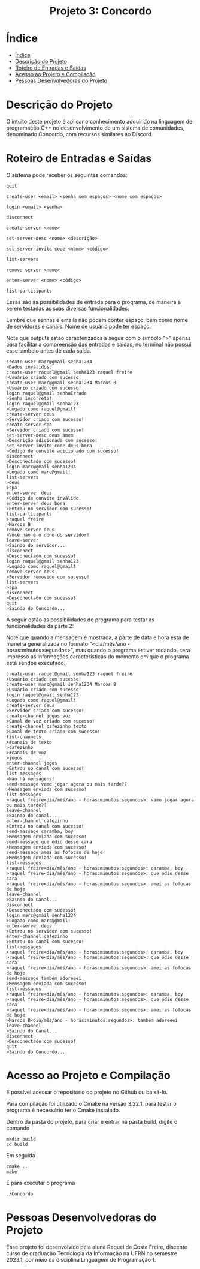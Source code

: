 <h1 align="center"> Projeto 3: Concordo </h1>

# Índice 

* [Índice](#índice)
* [Descrição do Projeto](#descrição-do-projeto)
* [Roteiro de Entradas e Saídas](#roteiro-de-entradas-e-saídas)
* [Acesso ao Projeto e Compilação](#acesso-ao-projeto-e-compilação)
* [Pessoas Desenvolvedoras do Projeto](#pessoas-desenvolvedoras-do-projeto)

# Descrição do Projeto

O intuito deste projeto é aplicar o conhecimento adquirido na linguagem de programação C++ no desenvolvimento de um sistema de comunidades, denominado Concordo, com recursos similares ao Discord.

# Roteiro de Entradas e Saídas

O sistema pode receber os seguintes comandos:

```
quit

create-user <email> <senha_sem_espaços> <nome com espaços>

login <email> <senha>

disconnect

create-server <nome>

set-server-desc <nome> <descrição>

set-server-invite-code <nome> <código>

list-servers 

remove-server <nome>

enter-server <nome> <código>

list-participants

```

Essas são as possibilidades de entrada para o programa, de maneira a serem testadas as suas diversas funcionalidades:

Lembre que senhas e emails não podem conter espaço, bem como nome de servidores e canais. Nome de usuário pode ter espaço.

Note que outputs estão caracterizados a seguir com o símbolo ">" apenas para facilitar a compreensão das entradas e saídas, no terminal não possui esse símbolo antes de cada saída.
```
create-user marc@gmail senha1234 
>Dados inválidos.
create-user raquel@gmail senha123 raquel freire
>Usuário criado com sucesso!
create-user marc@gmail senha1234 Marcos B
>Usuário criado com sucesso!
login raquel@gmail senhaErrada
>Senha incorreta!
login raquel@gmail senha123
>Logado como raquel@gmail!
create-server deus
>Servidor criado com sucesso!
create-server spa
>Servidor criado com sucesso!
set-server-desc deus amem
>Descrição adicionada com sucesso!
set-server-invite-code deus bora
>Código de convite adicionado com sucesso!
disconnect
>Desconectado com sucesso!
login marc@gmail senha1234
>Logado como marc@gmail!
list-servers
>deus
>spa
enter-server deus
>Código de convite inválido!
enter-server deus bora
>Entrou no servidor com sucesso!
list-participants
>raquel freire
>Marcos B
remove-server deus
>Você não é o dono do servidor!
leave-server
>Saindo do servidor...
disconnect
>Desconectado com sucesso!
login raquel@gmail senha123
>Logado como raquel@gmail!
remove-server deus
>Servidor removido com sucesso!
list-servers
>spa
disconnect
>Desconectado com sucesso!
quit
>Saindo do Concordo...
```
A seguir estão as possibilidades do programa para testar as funcionalidades da parte 2:

Note que quando a mensagem é mostrada, a parte de data e hora está de maneira generalizada no formato "<dia/mês/ano - horas:minutos:segundos>", mas quando o programa estiver rodando, será impresso as informações características do momento em que o programa está sendoe executado.

```
create-user raquel@gmail senha123 raquel freire
>Usuário criado com sucesso!
create-user marc@gmail senha1234 Marcos B
>Usuário criado com sucesso!
login raquel@gmail senha123
>Logado como raquel@gmail!
create-server deus
>Servidor criado com sucesso!
create-channel jogos voz
>Canal de voz criado com sucesso!
create-channel cafezinho texto
>Canal de texto criado com sucesso!
list-channels
>#canais de texto
>cafezinho
>#canais de voz
>jogos
enter-channel jogos
>Entrou no canal com sucesso!
list-messages
>Não há mensagens!
send-message vamo jogar agora ou mais tarde??
>Mensagem enviada com sucesso!
list-messages
>raquel freire<dia/mês/ano - horas:minutos:segundos>: vamo jogar agora ou mais tarde??
leave-channel
>Saindo do canal...
enter-channel cafezinho
>Entrou no canal com sucesso!
send-message caramba, boy
>Mensagem enviada com sucesso!
send-message que ódio desse cara
>Mensagem enviada com sucesso!
send-message amei as fofocas de hoje
>Mensagem enviada com sucesso!
list-messages
>raquel freire<dia/mês/ano - horas:minutos:segundos>: caramba, boy
>raquel freire<dia/mês/ano - horas:minutos:segundos>: que ódio desse cara
>raquel freire<dia/mês/ano - horas:minutos:segundos>: amei as fofocas de hoje
leave-channel
>Saindo do Canal...
disconnect
>Desconectado com sucesso!
login marc@gmail senha1234
>Logado como marc@gmail!
enter-server deus
>Entrou no servidor com sucesso!
enter-channel cafezinho
>Entrou no canal com sucesso!
list-messages
>raquel freire<dia/mês/ano - horas:minutos:segundos>: caramba, boy
>raquel freire<dia/mês/ano - horas:minutos:segundos>: que ódio desse cara
>raquel freire<dia/mês/ano - horas:minutos:segundos>: amei as fofocas de hoje
send-message também adoreeei
>Mensagem enviada com sucesso!
list-messages
>raquel freire<dia/mês/ano - horas:minutos:segundos>: caramba, boy
>raquel freire<dia/mês/ano - horas:minutos:segundos>: que ódio desse cara
>raquel freire<dia/mês/ano - horas:minutos:segundos>: amei as fofocas de hoje
>Marcos B<dia/mês/ano - horas:minutos:segundos>: também adoreeei
leave-channel
>Saindo do Canal...
disconnect
>Desconectado com sucesso!
quit
>Saindo do Concordo...
```

# Acesso ao Projeto e Compilação

É possível acessar o repositório do projeto no Github ou baixá-lo.

Para compilação foi utilizado o Cmake na versão 3.22.1, para testar o programa é necessário ter o Cmake instalado.

Dentro da pasta do projeto, para criar e entrar na pasta build, digite o comando 
```
mkdir build
cd build
```
Em seguida
```
cmake ..
make
```
E para executar o programa
```
./Concordo
```


# Pessoas Desenvolvedoras do Projeto

Esse projeto foi desenvolvido pela aluna Raquel da Costa Freire, discente curso de graduação Tecnologia da Informação na UFRN no semestre 2023.1, por meio da disciplina Linguagem de Programação 1.
